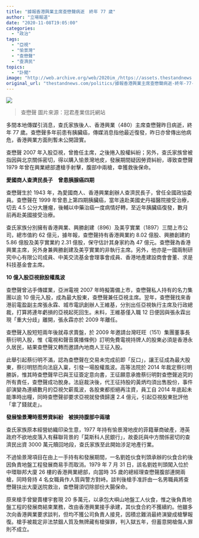 ```yaml
---
title: "據報香港興業主席查懋聲病逝　終年 77 歲"
author: "立場報道"
date: "2020-11-08T19:05:00"
categories:
  - "政治"
tags:
  - "亞視"
  - "愉景灣"
  - "查懋聲"
  - "查濟民"
topics:
  - "訃聞"
image: "http://web.archive.org/web/2020im_/https://assets.thestandnews.com/media/photos/Untitled-1-16_wcLga_NT5xTc5.png"
original_url: "thestandnews.com/politics/據報香港興業主席查懋聲病逝-終年-77-歲"
---
```

![](http://web.archive.org/web/2020im_/https://assets.thestandnews.com/media/photos/Untitled-1-16_wcLga_NT5xTc5.png)
> 查懋聲 圖片來源：冠君產業信託網站

多間本地傳媒引消息，查氏家族後人、香港興業（480）主席查懋聲昨日病逝，終年 77 歲。查懋聲多年前患有胰臟癌，傳媒消息指他最近復發，昨日亦曾傳出他病危，香港興業方面則暫未公開證實。

查懋聲 2007 年入股亞視，曾擔任主席，之後捲入股權糾紛；另外，查氏家族曾被指因與北京關係密切，得以購入愉景灣地皮，發展期間疑因勞資糾紛，導致查懋聲 1979 年曾在興業總部遭槍手射擊，腹部中兩槍，幸獲救後保命。

**愛國商人查濟民長子　曾患胰腺癌四期**

查懋聲生於 1943 年，為愛國商人、香港興業創辦人查濟民長子，曾任全國政協委員。查懋聲在 1999 年曾患上第四期胰臟癌，當年遠赴美國史丹福醫院接受治療，切去 4.5 公分大腫瘤，後輔以中藥治癌一度病情好轉，至近年胰臟癌復發，數月前再赴美國接受治療。

查氏家族分別擁有香港興業、興勝創建（896）及美亨實業（1897）三間上市公司，總市值約 62 億元，據年報，查懋聲持有香港興業約 8.02 億股、興勝創建約 5.86 億股及美亨實業約 2.31 億股，保守估計其身家約為 47 億元。查懋聲為香港興業主席，另外身兼興勝創建及美亨實業的非執行主席。另外，他亦是一國兩制研究中心有限公司成員、中美交流基金會理事會成員、香港地產建設商會會董、求是科技基金會主席。

**10 億入股亞視掀股權風波**

查懋聲曾沾手傳媒業，亞洲電視 2007 年時擬籌備上市，查懋聲私人持有的名力集團以逾 10 億元入股，成為最大股東，查懋聲兼任亞視主席。翌年，查懋聲找來香港前電盈副主席張永霖、城市電訊創辦人王維基，分別出任亞視執行主席及行政總裁，打算將連年虧損的亞視起死回生。未料，王維基僅入職 12 日便因與張永霖出現「重大分歧」離開，張永霖亦於 2009 年離任。

查懋聲入股短短兩年後就尋求賣盤，於 2009 年邀請台灣旺旺（151）集團董事長蔡衍明入股，惟《電視和聲音廣播條例》訂明免費電視持牌人的股東必須是香港永久居民，結果查懋聲又轉而邀請內地商人王征入股。

此舉引起蔡衍明不滿，認為查懋聲在交易未完成前即「反口」，讓王征成為最大股東，蔡衍明怒而向法庭入稟，引發一場股權風波。高等法院於 2014 年裁定蔡衍明勝訴，惟其時查懋聲早已與王征簽定意向書，王征願意承擔蔡衍明對查懋聲追究的所有責任，查懋聲成功脫身。法庭裁決後，代王征持股的黃炳均須出售股份，事件卻演變為連續數月的亞視欠薪風波，各股東都拒絕再注資，員工自 2014 年底起未能準時出糧，同時查懋聲卻要求亞視就發債歸還 2.4 億元，引起亞視股東批評他「拿了錢就走」。

**發展愉景灣時惹勞資糾紛　被挾持腹部中兩槍**

查氏家族原本經營紡織印染生意，1977 年持有愉景灣地皮的菲籍華商破產，港英政府不欲地皮落入有蘇聯背景的「莫斯科人民銀行」，故委託與中方關係密切的查濟民出資 3000 萬元贖回地段，查氏家族至此開始涉足地產行業。

不過愉景灣項目在由上一手持有和發展期間，一名劉姓伙食判頭承辦的伙食合約後因負責地盤工程發展商易手而取消。1979 年 7 月 31 日，該名劉姓判頭闖入位於中環聯邦大廈 26 樓的香港興業總部，向當時 35 歲的總經理查懋聲腹部連開兩槍，同時脅持 4 名女職員作人質與警方對峙。談判後槍手准許由一名男職員將查懋聲扶出大廈送院救治，查懋聲須切除部份大腸保命。

原來槍手曾變賣樓宇套現 20 多萬元，以承包大嶼山地盤工人伙食，惟之後負責地盤工程的發展商結束業務，改由香港興業接手承建，其伙食合約不獲續約。他雖多次向香港興業要求談判，但均不獲公司負責人接見，因積忿難消最終演變成槍擊報復。槍手被裁定非法禁錮人質及無牌藏有槍彈罪，判入獄五年，但蓄意開槍傷人罪則不成立。